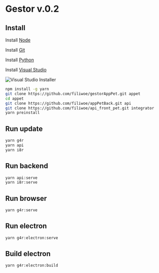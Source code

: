 # Gestor v.0.2

## Install
Install [Node](https://nodejs.org/en/)

Install [Git](https://git-scm.com/download/win)

Install [Python](https://www.python.org/downloads/)

Install [Visual Studio](https://visualstudio.microsoft.com/thank-you-downloading-visual-studio/?sku=Community&rel=16)

![Visual Studio Installer](https://i.stack.imgur.com/S3RgX.png)

```bash
npm install -g yarn
git clone https://github.com/filiwoe/gestorAppPet.git appet
cd appet
git clone https://github.com/filiwoe/appPetBack.git api
git clone https://github.com/filiwoe/api_front_pet.git integrator
yarn preinstall
```

## Run update
```bash
yarn g4r
yarn api
yarn i8r
```

## Run backend
```bash
yarn api:serve
yarn i8r:serve
```

## Run browser
```bash
yarn g4r:serve
```

## Run electron
```bash
yarn g4r:electron:serve
```

## Build electron
```bash
yarn g4r:electron:build
```
